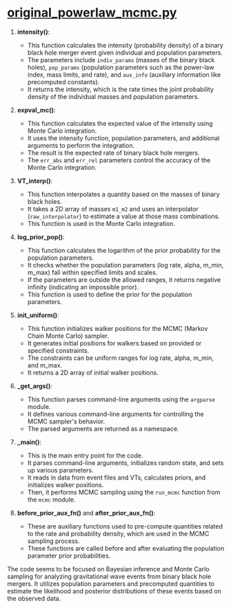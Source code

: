 # [original_powerlaw_mcmc.py](original_powerlaw_mcmc.py)

1. **intensity()**:

   - This function calculates the intensity (probability density) of a binary black hole merger event given individual and population parameters.
   - The parameters include `indiv_params` (masses of the binary black holes), `pop_params` (population parameters such as the power-law index, mass limits, and rate), and `aux_info` (auxiliary information like precomputed constants).
   - It returns the intensity, which is the rate times the joint probability density of the individual masses and population parameters.

2. **expval_mc()**:

   - This function calculates the expected value of the intensity using Monte Carlo integration.
   - It uses the intensity function, population parameters, and additional arguments to perform the integration.
   - The result is the expected rate of binary black hole mergers.
   - The `err_abs` and `err_rel` parameters control the accuracy of the Monte Carlo integration.

3. **VT_interp()**:

   - This function interpolates a quantity based on the masses of binary black holes.
   - It takes a 2D array of masses `m1_m2` and uses an interpolator (`raw_interpolator`) to estimate a value at those mass combinations.
   - This function is used in the Monte Carlo integration.

4. **log_prior_pop()**:

   - This function calculates the logarithm of the prior probability for the population parameters.
   - It checks whether the population parameters (log rate, alpha, m_min, m_max) fall within specified limits and scales.
   - If the parameters are outside the allowed ranges, it returns negative infinity (indicating an impossible prior).
   - This function is used to define the prior for the population parameters.

5. **init_uniform()**:

   - This function initializes walker positions for the MCMC (Markov Chain Monte Carlo) sampler.
   - It generates initial positions for walkers based on provided or specified constraints.
   - The constraints can be uniform ranges for log rate, alpha, m_min, and m_max.
   - It returns a 2D array of initial walker positions.

6. **\_get_args()**:

   - This function parses command-line arguments using the `argparse` module.
   - It defines various command-line arguments for controlling the MCMC sampler's behavior.
   - The parsed arguments are returned as a namespace.

7. **\_main()**:

   - This is the main entry point for the code.
   - It parses command-line arguments, initializes random state, and sets up various parameters.
   - It reads in data from event files and VTs, calculates priors, and initializes walker positions.
   - Then, it performs MCMC sampling using the `run_mcmc` function from the `mcmc` module.

8. **before_prior_aux_fn()** and **after_prior_aux_fn()**:
   - These are auxiliary functions used to pre-compute quantities related to the rate and probability density, which are used in the MCMC sampling process.
   - These functions are called before and after evaluating the population parameter prior probabilities.

The code seems to be focused on Bayesian inference and Monte Carlo sampling for analyzing gravitational wave events from binary black hole mergers. It utilizes population parameters and precomputed quantities to estimate the likelihood and posterior distributions of these events based on the observed data.
